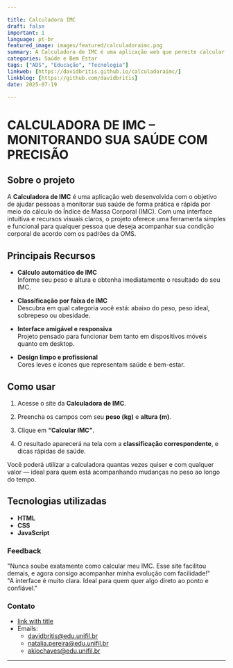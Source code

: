 ```yaml
---

title: Calculadora IMC
draft: false 
important: 1 
language: pt-br 
featured_image: images/featured/calculadoraimc.png
summary: A Calculadora de IMC é uma aplicação web que permite calcular rapidamente o Índice de Massa Corporal com base no peso e altura. Com interface simples e responsiva, ajuda usuários a monitorarem sua saúde de forma prática e visual. 
categories: Saúde e Bem Estar 
tags: ["ADS", "Educação", "Tecnologia"] 
linkweb: [https://davidbritis.github.io/calculadoraimc/]
linkblog: [https://github.com/davidbritis]
date: 2025-07-19

---
```


# CALCULADORA DE IMC – MONITORANDO SUA SAÚDE COM PRECISÃO

## Sobre o projeto

A **Calculadora de IMC** é uma aplicação web desenvolvida com o objetivo de ajudar pessoas a monitorar sua saúde de forma prática e rápida por meio do cálculo do Índice de Massa Corporal (IMC). Com uma interface intuitiva e recursos visuais claros, o projeto oferece uma ferramenta simples e funcional para qualquer pessoa que deseja acompanhar sua condição corporal de acordo com os padrões da OMS.

## Principais Recursos

+ **Cálculo automático de IMC**  
   Informe seu peso e altura e obtenha imediatamente o resultado do seu IMC.

+ **Classificação por faixa de IMC**  
   Descubra em qual categoria você está: abaixo do peso, peso ideal, sobrepeso ou obesidade.

+ **Interface amigável e responsiva**  
   Projeto pensado para funcionar bem tanto em dispositivos móveis quanto em desktop.

+ **Design limpo e profissional**  
   Cores leves e ícones que representam saúde e bem-estar.


## Como usar

1. Acesse o site da **Calculadora de IMC**.

2. Preencha os campos com seu **peso (kg)** e **altura (m)**.

3. Clique em **“Calcular IMC”**.

4. O resultado aparecerá na tela com a **classificação correspondente**, e dicas rápidas de saúde.

Você poderá utilizar a calculadora quantas vezes quiser e com qualquer valor — ideal para quem está acompanhando mudanças no peso ao longo do tempo.

## Tecnologias utilizadas

+ **HTML**  
+ **CSS**  
+ **JavaScript**

### Feedback

"Nunca soube exatamente como calcular meu IMC. Esse site facilitou demais, e agora consigo acompanhar minha evolução com facilidade\!"  
"A interface é muito clara. Ideal para quem quer algo direto ao ponto e confiável."

### Contato

+ [link with title](https://davidbritis.github.io/calculadoraimc/)  
+ Emails:  
  - [davidbritis@edu.unifil.br](mailto:davidbritis@edu.unifil.br)  
  - [natalia.pereira@edu.unifil.br](mailto:natalia.pereira@edu.unifil.br)  
  - [akiochaves@edu.unifil.br](mailto:akiochaves@edu.unifil.br)

---

